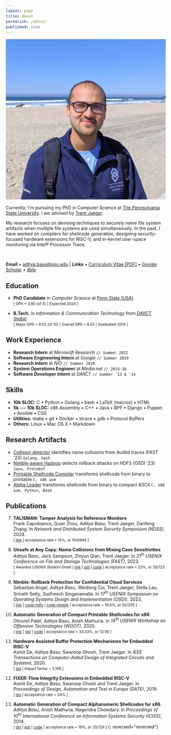 ```yaml
---
layout: page
title: About
permalink: /about/
published: true
---
```


<style type="text/css">
    .highlighter-rouge {
        border-radius: .5ex;
        margin-left: .5em;
        float: right;
    }
    {{site.css_mobile}} {
        /* mobile view specific CSS */
        .highlighter-rouge {
            float: initial;
        }
    }
</style>

<!-- My photo -->
<span class="my-photo">
    <img alt="My photo" src="/images/profile-beach-2020.jpg" />
</span>

Currently, I'm pursuing my PhD in Computer Science at [The Pennsylvania State University](https://www.psu.edu/). I am advised by [Trent Jaeger](http://trentjaeger.com/).

My research focuses on devising techniques to securely name file system artifacts when multiple file systems are used simultaneously.
In the past, I have worked on compilers for shellcode generation, designing security-focused hardware extensions for RISC-V, and in-kernel user-space monitoring via Intel® Processor Trace.

<!-- terms:
studying the security aspects of fs
improving the security
hardening file systems
safe use
 -->

<!--
I am a PhD candidate at [The Pennsylvania State University](https://www.psu.edu/) and part of the [SIIS lab](https://cybersecurity.psu.edu/). My research focuses in OS Kernel Security, specifically Linux. My advisor is [Trent Jaeger](http://trentjaeger.com/).

My research interests are in _Systems Security_ and _Operating Systems_.
I have worked on compilers for shellcode generation, designing security-focussed hardware extensions, and user-space monitoring using Intel® Processor Trace. 
Additionally, I also have development experience with Unix-like kernels.
-->

<br />

**Email**
• [aditya.basu@psu.edu](mailto:aditya.basu@psu.edu)
| **Links**
• [Curriculum Vitae \[PDF\]](https://resume.0xa.fun/cv-adityabasu.pdf)
• [Google Scholar](https://scholar.google.com/citations?user=NjtxVEoAAAAJ)
• [dblp](https://dblp.uni-trier.de/pid/154/9562.html)


<!-- /////////////////////////////////////////////////////////////////////////////////////// -->
## Education
<!-- /////////////////////////////////////////////////////////////////////////////////////// -->

- **PhD Candidate** in _Computer Science_
  at <a href="https://www.psu.edu/">Penn State (USA)</a><br />
  <small>[
    GPA = 3.85 (of 4)
    | Expected 2024
  ]</small>

- **B.Tech.** in _Information & Communication Technology_
  from <a href="https://www.daiict.ac.in">DAIICT (India)</a><br />
  <small>[
    Major GPA = 9.52 (of 10)
    | Overall GPA = 8.55
    | Graduated 2014
  ]</small>


<!-- /////////////////////////////////////////////////////////////////////////////////////// -->
## Work Experience
<!-- /////////////////////////////////////////////////////////////////////////////////////// -->

- **Research Intern**             at _Microsoft Research_ `// Summer 2022`
- **Software Engineering Intern** at _Google_             `// Summer 2019`
- **Research Intern**             at _NIO_                `// Summer 2018`
- **System Operations Engineer**  at _Media.net_          `// 2014-16`
- **Software Developer Intern**   at _DAIICT_             `// Summer '13 & '14`


<!-- /////////////////////////////////////////////////////////////////////////////////////// -->
## Skills
<!-- /////////////////////////////////////////////////////////////////////////////////////// -->

- **10k SLOC:**
    C •
    Python •
    Golang •
    bash •
    LaTeX (macros) •
    HTML
- **5k --- 10k SLOC:**
    x86 Assembly •
    C++ •
    Java •
    BPF •
    Django •
    Puppet •
    Ansible •
    CSS
- **Utilities:**
    make •
    git •
    Docker •
    strace •
    gdb •
    Protocol Buffers
- **Others:**
    Linux •
    Mac OS X •
    Markdown


<!-- /////////////////////////////////////////////////////////////////////////////////////// -->
## Research Artifacts
<!-- /////////////////////////////////////////////////////////////////////////////////////// -->

* [Collision detector](https://github.com/mitthu/name-confusion)
  identifies name collisions from Auditd traces (FAST '23)
  `Golang, bash`
* [Nimble-aware Hadoop](https://github.com/mitthu/hadoop-nimble)
  detects rollback attacks on HDFS (OSDI '23)
  `Java, Protobuf`
* [Printable Shellcode Compiler](https://github.com/dhrumil29699/Printable-Encoder)
  transforms shellcode from binary to printable
  `C, x86 asm`
* [Alpha Loader](https://bitbucket.org/mitthu/alpha_loaders/src)
  transforms shellcode from binary to compact ASCII
  `C, x86 asm, Python, Bash`


<!-- /////////////////////////////////////////////////////////////////////////////////////// -->
## Publications
<!-- /////////////////////////////////////////////////////////////////////////////////////// -->

7.  **TALISMAN: Tamper Analysis for Reference Monitors**<br/>
    Frank Capobianco, Quan Zhou, _Aditya Basu_, Trent Jaeger, Danfeng Zhang.
    In _Network and Distributed System Security Symposium (NDSS)_, 2024.<br/>
    <small>[
        [link](https://www.ndss-symposium.org/ndss-paper/talisman-tamper-analysis-for-reference-monitors/)
        | acceptance rate = 15%, or 104/694
    ]</small>

6.  **Unsafe at Any Copy: Name Collisions from Mixing Case Sensitivities**<br/>
    _Aditya Basu_, Jack Sampson, Zhiyun Qian, Trent Jaeger.
    In _21<sup>th</sup> USENIX Conference on File and Storage Technologies (FAST)_, 2023.<br/>
    <small>[
        Awarded *USENIX Student Grant*
        | [link](https://www.usenix.org/conference/fast23/presentation/basu)
        | [ppt](https://www.usenix.org/sites/default/files/conference/protected-files/fast23_slides_basu.pdf)
        | [code](https://github.com/mitthu/name-confusion/)
        | acceptance rate = 23%, or 28/122
    ]</small>

5.  **Nimble: Rollback Protection for Confidential Cloud Services**<br/>
	Sebastian Angel, _Aditya Basu_, Weidong Cui, Trent Jaeger, Stella Lau, Srinath Setty, Sudheesh Singanamalla.
    In _17<sup>th</sup> USENIX Symposium on Operating Systems Design and Implementation (OSDI)_, 2023.<br/>
    <small>[
        [link](https://www.usenix.org/conference/osdi23/presentation/angel)
        | [code-hdfs](https://github.com/mitthu/hadoop-nimble/)
        | [code-nimble](https://github.com/microsoft/Nimble/)
        | acceptance rate = 19.6%, or 50/255
    ]</small>

4.  **Automatic Generation of Compact Printable Shellcodes for x86**<br/>
    Dhrumil Patel, _Aditya Basu_, Anish Mathuria.
    In _14<sup>th</sup> USENIX Workshop on Offensive Technologies (WOOT)_, 2020.<br/>
    <small>[
        [link](https://www.usenix.org/conference/woot20/presentation/patel)
        | [ppt](https://www.usenix.org/system/files/woot20-paper17-slides-basu.pdf)
        | [code](https://github.com/dhrumil29699/Printable-Encoder/)
        | acceptance rate = 33.33%, or 12/36
    ]</small>

3.  **Hardware Assisted Buffer Protection Mechanisms for Embedded RISC-V**<br/>
    Asmit De, _Aditya Basu_, Swaroop Ghosh, Trent Jaeger.
    In _IEEE Transactions on Computer-Aided Design of Integrated Circuits and Systems_, 2020.<br/>
    <small>[
        [doi](http://dx.doi.org/10.1109/TCAD.2020.2984407)
        | impact factor = 2.168
    ]</small>

2.  **FIXER: Flow Integrity Extensions in Embedded RISC-V**<br/>
    Asmit De, _Aditya Basu_, Swaroop Ghosh and Trent Jaeger.
    In _Proceedings of Design, Automation and Test in Europe (DATE)_, 2019.<br/>
    <small>[
        [doi](http://dx.doi.org/10.23919/DATE.2019.8714980)
        | acceptance rate = 24%
    ]</small>

1.   **Automatic Generation of Compact Alphanumeric Shellcodes for x86**<br/>
    _Aditya Basu_, Anish Mathuria, Nagendra Chowdary.
    In _Proceedings of 10<sup>th</sup> International Conference on Information Systems Security (ICISS)_, 2014.<br/>
    <small>[
        [doi](http://dx.doi.org/10.1007/978-3-319-13841-1_22)
        | <a href="{{site.assets}}/research/alpha-x86-ppt.pdf">ppt</a>
        | [code](https://bitbucket.org/mitthu/alpha_loaders/src)
        | acceptance rate = 19%, or 25/129
    ]</small>
{: reversed="reversed"}


<!-- /////////////////////// EDUCATION /////////////////////////////////////////////// -->
<!-- CV Style Education
<style type="text/css">
    ul.exp {
        display: flex;
        justify-content: space-between;
        list-style: none;
        border-bottom: 1px solid lightgray;
        margin: 0px;
        padding-left: 0px;
    }
    .dates {
        margin-left: 2em;
        text-align: right;
        font-style: italic;
    }
</style>

<ul class="exp">
    <li><strong>PhD Student</strong> in
        <em>Computer Science</em>
    </li>
    <span class="dates">(exp.) 2023</span>
</ul>
at <a href="https://www.psu.edu/">The Pennsylvania State University</a>, PA, USA.
<br/>
GPA = 3.85 (of 4)

<ul class="exp">
    <li><strong>B.Tech.</strong> in
        <em>Information and Communication Technology</em>
    </li>
    <span class="dates">2014</span>
</ul>
from <a href="https://www.daiict.ac.in">Dhirubhai Ambani Institute</a>, Gujarat, India.
<br/>
GPA = 9.52 (of 10) in major; 8.55 overall

<p></p>
-->


<!-- ///////////////////////////// CAREER ///////////////////////////////////////////// -->

<!-- Tabular career
<style type="text/css">
    .gap {
        display: block;
        width: 2em;
    }
</style>

| --- | --- | ----------- |
| **Research Intern** at _Microsoft Research_  | | Summer 2022 |
| **Software Engineering Intern** at _Google_  | | Summer 2019 |
| **Research Intern** at _NIO_                 | | Summer 2018 |
| **System Operations Engineer** at _Media.net_| | 2014-16     | 
| **Software Developer Intern** at _DAIICT_    | | Summer '13 & '14 |
||<span class="gap" /> ||
--->


<!-- /////////////////////////////////////////////////////////////////////////////// -->

<!-- Full description (in CV)
<ul class="exp">
    <li><strong>Software Engineering Intern</strong> at
        <a href="https://careers.google.com/locations/cambridge/">Google, Cambridge (USA)</a>
    </li>
    <span class="dates">Summer 2019</span>
</ul>

* Added support for _Intel VT-d_ to the [Akaros kernel](http://akaros.org/overview.html) from UC Berkeley.
* This allows any PCI/PCIe device to be placed in the address space of a process or a VM.
* Also wrote a driver for Intel CBDMA (DMA accelerator on Intel, a.k.a IOAT). The driver was used to test the VT-d support.
<br/>
<small>[
    [my commits](https://github.com/brho/akaros/commits?author=mitthu)
    | language: C
]</small>

<ul class="exp">
    <li><strong>Research Intern</strong> at
        <a href="https://www.nio.com/about">NIO, San Jose</a>
    </li>
    <span class="dates">Summer 2018</span>
</ul>

* Worked on securing and pen-testing the ES8's (SUV) firmware and
OBD-II diagnostics port.
* Additionally, I wrote a driver for an on-board network switch and created patches to fix the discovered vulnerabilities.
<br/>
<small>[
    languages: C, Python
]</small>

<ul class="exp">
    <li><strong>System Operations Engineer</strong> at
        <a href="http://www.media.net/">Media.net, Mumbai</a>
    </li>
    <span class="dates">2014-16</span>
</ul>

* Automated and managed their web crawling infrastructure that served
\>100 million requests/day.
* Helped with campus recruiting efforts.
* For new employees, I took training sessions on _Advanced Linux_ and _Networking_.
<br/>
<small>[
    tools: Bash, Puppet, Ansible, AWS automation
    | languages: C, Python, Java
]</small>

<ul class="exp">
    <li><strong>Software Developer Intern</strong> at
        <a href="https://www.daiict.ac.in">Dhirubhai Ambani Institute, Ahmedabad</a>
    </li>
    <span class="dates">Summer '13 & '14</span>
</ul>

* Single-handedly created the admission portal for the university.
* The portal is capable of generating merit-lists and wait-lists of candidates based on their stream preferences and test scores.
* The portal also handles all emails communications, and provides a unified web interface for both the candidates & the admissions team.
<br/>
<small>[
    frameworks: Django
    | languages: Python, HTML, CSS, JavaScript
]</small>
<p></p>

-->


<!-- //////////////////////////////// SKILLS /////////////////////////////////////////////// -->

<!-- Using a table
<style type="text/css">
    .gap {
        width: .5em;
    }
</style>

{% capture sloc10k %}
      C
    • Python
    • Golang
    • bash
    • LaTeX (macros)
    • HTML
{% endcapture %}


| -------------------- | --- | ---------------------------- |
| **>10k SLOC**        |     | {{sloc10k | strip_newlines}} |
| **5k --- 10k SLOC**  |     |  |
| **Utilities**        |     |  |
| **Others**           |     |  | 
||<span class="gap" /> ||
 -->


<!--
**Some legal stuff.**
All content on this website are solely my opinions.
It does not represent my employer's opinions.
-->

